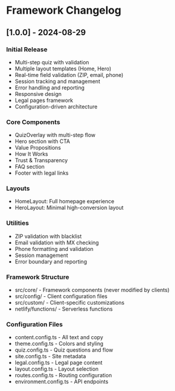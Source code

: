 # Framework Changelog

## [1.0.0] - 2024-08-29

### Initial Release
- Multi-step quiz with validation
- Multiple layout templates (Home, Hero)
- Real-time field validation (ZIP, email, phone)
- Session tracking and management
- Error handling and reporting
- Responsive design
- Legal pages framework
- Configuration-driven architecture

### Core Components
- QuizOverlay with multi-step flow
- Hero section with CTA
- Value Propositions
- How It Works
- Trust & Transparency
- FAQ section
- Footer with legal links

### Layouts
- HomeLayout: Full homepage experience
- HeroLayout: Minimal high-conversion layout

### Utilities
- ZIP validation with blacklist
- Email validation with MX checking
- Phone formatting and validation
- Session management
- Error boundary and reporting

### Framework Structure
- src/core/ - Framework components (never modified by clients)
- src/config/ - Client configuration files
- src/custom/ - Client-specific customizations
- netlify/functions/ - Serverless functions

### Configuration Files
- content.config.ts - All text and copy
- theme.config.ts - Colors and styling
- quiz.config.ts - Quiz questions and flow
- site.config.ts - Site metadata
- legal.config.ts - Legal page content
- layout.config.ts - Layout selection
- routes.config.ts - Routing configuration
- environment.config.ts - API endpoints